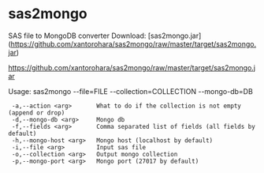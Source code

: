 sas2mongo
=========

SAS file to MongoDB converter
Download: [sas2mongo.jar] (https://github.com/xantorohara/sas2mongo/raw/master/target/sas2mongo.jar)

https://github.com/xantorohara/sas2mongo/raw/master/target/sas2mongo.jar

Usage: sas2mongo --file=FILE --collection=COLLECTION --mongo-db=DB
```
 -a,--action <arg>       What to do if the collection is not empty (append or drop)
 -d,--mongo-db <arg>     Mongo db
 -f,--fields <arg>       Comma separated list of fields (all fields by default)
 -h,--mongo-host <arg>   Mongo host (localhost by default)
 -i,--file <arg>         Input sas file
 -o,--collection <arg>   Output mongo collection
 -p,--mongo-port <arg>   Mongo port (27017 by default)
```
